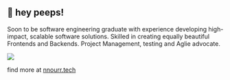 ## 👋 hey peeps! 

Soon to be software engineering graduate with experience developing high-impact, scalable software solutions. Skilled
in creating equally beautiful Frontends and Backends. Project Management, testing and Aglie advocate. 

<picture>
  <source
    srcset="https://github-readme-stats.vercel.app/api?username=nnourr&show_icons=true&theme=dark"
    media="(prefers-color-scheme: dark)"
  />
  <source
    srcset="https://github-readme-stats.vercel.app/api?username=nnourr&show_icons=true"
    media="(prefers-color-scheme: light), (prefers-color-scheme: no-preference)"
  />
  <img src="https://github-readme-stats.vercel.app/api?username=anuraghazra&show_icons=true" />
</picture>

find more at [nnourr.tech](nnourr.tech)
